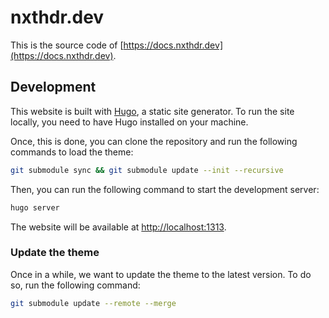 # nxthdr.dev

This is the source code of [https://docs.nxthdr.dev](https://docs.nxthdr.dev).


## Development

This website is built with [Hugo](https://gohugo.io/), a static site generator. To run the site locally, you need to have Hugo installed on your machine.

Once, this is done, you can clone the repository and run the following commands to load the theme:

```sh
git submodule sync && git submodule update --init --recursive
```

Then, you can run the following command to start the development server:

```sh
hugo server
```

The website will be available at [http://localhost:1313](http://localhost:1313).


### Update the theme

Once in a while, we want to update the theme to the latest version. To do so, run the following command:

```sh
git submodule update --remote --merge
```
